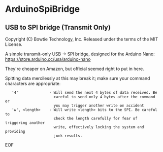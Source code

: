 # ArduinoSpiBridge
## USB to SPI bridge (Transmit Only)
Copyright (C) Bowtie Technology, Inc.
Released under the terms of the MIT License. 

A simple transmit-only USB -> SPI bridge, designed for the Arduino Nano:
https://store.arduino.cc/usa/arduino-nano

They're cheaper on Amazon, but official seemed right to put in here. 

Spitting data mercilessly at this may break it; make sure your command
characters are appropriate:

```
   '4'              - Will send the next 4 bytes of data received. Be 
                      careful to send only 4 bytes after the command or 
                      you may trigger another write on accident
   'w', <length>    - Will write <length> bits to the SPI. Be careful to 
                      check the length carefully for fear of triggering another
                      write, effectively locking the system and providing 
                      junk results.
```

EOF
